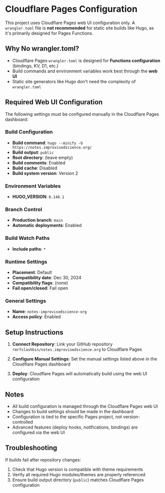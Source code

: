 # Cloudflare Pages Configuration

This project uses Cloudflare Pages web UI configuration only. A `wrangler.toml` file is **not recommended** for static site builds like Hugo, as it's primarily designed for Pages Functions.

## Why No wrangler.toml?

- Cloudflare Pages `wrangler.toml` is designed for **Functions configuration** (bindings, KV, D1, etc.)
- Build commands and environment variables work best through the **web UI**
- Static site generators like Hugo don't need the complexity of `wrangler.toml`

## Required Web UI Configuration

The following settings must be configured manually in the Cloudflare Pages dashboard:

### Build Configuration
- **Build command**: `hugo --minify -b https://notes.improvisedscience.org/`
- **Build output**: `public`
- **Root directory**: (leave empty)
- **Build comments**: Enabled
- **Build cache**: Disabled
- **Build system version**: Version 2

### Environment Variables
- **HUGO_VERSION**: `0.148.1`

### Branch Control
- **Production branch**: `main`
- **Automatic deployments**: Enabled

### Build Watch Paths
- **Include paths**: `*`

### Runtime Settings
- **Placement**: Default
- **Compatibility date**: Dec 30, 2024
- **Compatibility flags**: (none)
- **Fail open/closed**: Fail open

### General Settings
- **Name**: `notes-improvisedscience-org`
- **Access policy**: Enabled

## Setup Instructions

1. **Connect Repository**: Link your GitHub repository `rmrfslashbin/notes.improvisedscience.org` to Cloudflare Pages

2. **Configure Manual Settings**: Set the manual settings listed above in the Cloudflare Pages dashboard

3. **Deploy**: Cloudflare Pages will automatically build using the web UI configuration

## Notes

- All build configuration is managed through the Cloudflare Pages web UI
- Changes to build settings should be made in the dashboard
- Configuration is tied to the specific Pages project, not version-controlled
- Advanced features (deploy hooks, notifications, bindings) are configured via the web UI

## Troubleshooting

If builds fail after repository changes:
1. Check that Hugo version is compatible with theme requirements
2. Verify all required Hugo modules/themes are properly referenced
3. Ensure build output directory (`public`) matches Cloudflare Pages configuration